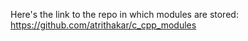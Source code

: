 Here's the link to the repo in which modules are stored: https://github.com/atrithakar/c_cpp_modules